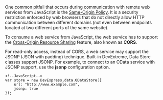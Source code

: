 One common pitfall that occurs during communication with remote web services from JavaScript is the [Same-Origin Policy](https://www.w3.org/Security/wiki/Same_Origin_Policy). It is a security restriction enforced by web browsers that do not directly allow HTTP communication between different domains (not even between endpoints located at two different ports of the same website).

To consume a web service from JavaScript, the web service has to support the [Cross-Origin Resource Sharing](https://www.w3.org/TR/cors) feature, also known as **CORS**.

For read-only access, instead of CORS, a web service may support the JSONP (JSON with padding) technique. Built-in DevExtreme, Data Store classes support JSONP. For example, to connect to an OData service with JSONP support, use the **jsonp** configuration option.

    <!--JavaScript-->
    var store = new DevExpress.data.ODataStore({
        url: "http://www.example.com",
        jsonp: true
    });